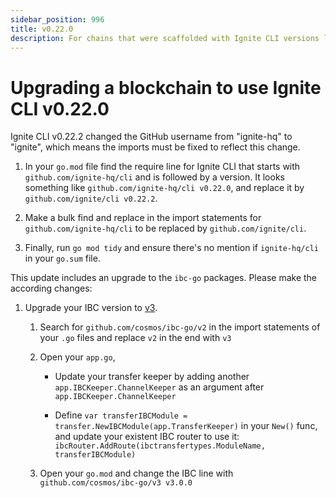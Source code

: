 ```yaml
---
sidebar_position: 996
title: v0.22.0
description: For chains that were scaffolded with Ignite CLI versions lower than v0.22.0, changes are required to use Ignite CLI v0.22.0.
---
```


# Upgrading a blockchain to use Ignite CLI v0.22.0

Ignite CLI v0.22.2 changed the GitHub username from "ignite-hq" to "ignite", which means the imports must be fixed to
reflect this change.

1. In your `go.mod` file find the require line for Ignite CLI that starts with `github.com/ignite-hq/cli` and is
   followed by a version.
   It looks something like `github.com/ignite-hq/cli v0.22.0`, and replace it by `github.com/ignite/cli v0.22.2`.

2. Make a bulk find and replace in the import statements for `github.com/ignite-hq/cli` to be replaced
   by `github.com/ignite/cli`.

3. Finally, run `go mod tidy` and ensure there's no mention if `ignite-hq/cli` in your `go.sum` file.

This update includes an upgrade to the `ibc-go` packages. Please make the according changes:

1. Upgrade your IBC version to [v3](https://github.com/cosmos/ibc-go/releases/tag/v3.0.0).

    1. Search for `github.com/cosmos/ibc-go/v2` in the import statements of your `.go` files and replace `v2` in the end
       with `v3`

    1. Open your `app.go`,

        - Update your transfer keeper by adding another `app.IBCKeeper.ChannelKeeper` as an argument
          after `app.IBCKeeper.ChannelKeeper`

        - Define `var transferIBCModule = transfer.NewIBCModule(app.TransferKeeper)` in your `New()` func, and update
          your existent IBC router to use it: `ibcRouter.AddRoute(ibctransfertypes.ModuleName, transferIBCModule)`

    3. Open your `go.mod` and change the IBC line with `github.com/cosmos/ibc-go/v3 v3.0.0`
